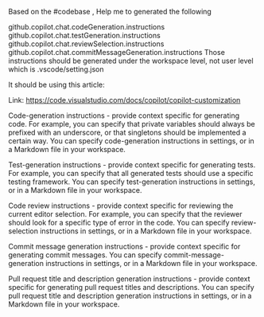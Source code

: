 Based on the #codebase , Help me to generated the following

github.copilot.chat.codeGeneration.instructions
github.copilot.chat.testGeneration.instructions
github.copilot.chat.reviewSelection.instructions
github.copilot.chat.commitMessageGeneration.instructions
Those instructions should be generated under the workspace level, not user level which is .vscode/setting.json

It should be using this article: 

Link: https://code.visualstudio.com/docs/copilot/copilot-customization





Code-generation instructions - provide context specific for generating code. For example, you can specify that private variables should always be prefixed with an underscore, or that singletons should be implemented a certain way. You can specify code-generation instructions in settings, or in a Markdown file in your workspace.

Test-generation instructions - provide context specific for generating tests. For example, you can specify that all generated tests should use a specific testing framework. You can specify test-generation instructions in settings, or in a Markdown file in your workspace.

Code review instructions - provide context specific for reviewing the current editor selection. For example, you can specify that the reviewer should look for a specific type of error in the code. You can specify review-selection instructions in settings, or in a Markdown file in your workspace.

Commit message generation instructions - provide context specific for generating commit messages. You can specify commit-message-generation instructions in settings, or in a Markdown file in your workspace.

Pull request title and description generation instructions - provide context specific for generating pull request titles and descriptions. You can specify pull request title and description generation instructions in settings, or in a Markdown file in your workspace.

